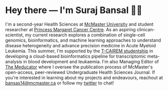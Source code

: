 # Hey there — I'm **Suraj Bansal** 👋🏽

I'm a second-year Health Sciences at [McMaster University](https://bhsc.mcmaster.ca/) and student researcher at [Princess Margaret Cancer Centre](http://www.jdstemcellresearch.ca/). As an aspiring clinican-scientist, my current research explores a combination of single-cell genomics, bioinformatics, and machine learning approaches to understand disease heterogeneity and advance precision medicine in Acute Myeloid Leukemia. This summer, I'm supported by the [T-CAIREM studentship](https://tcairem.utoronto.ca/summer-research-studentships) in developing a cloud-based bioinformatics pipeline for transcriptomic meta-analysis in blood development and leukaemia. I'm also Managing Editor of [The Meducator](https://issuu.com/themeducator) where I oversee the publication process of McMaster's open-access, peer-reviewed Undergraduate Health Sciences Journal. If you're interested in learning about my projects and endeavours, reachout at bansas14@mcmaster.ca or follow my [twitter](https://twitter.com/surajbansal2003) to chat!
